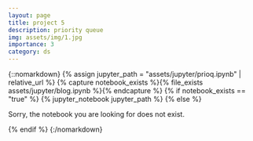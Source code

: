 ```yaml
---
layout: page
title: project 5
description: priority queue
img: assets/img/1.jpg
importance: 3
category: ds
---
```


{::nomarkdown}
{% assign jupyter_path = "assets/jupyter/prioq.ipynb" | relative_url %}
{% capture notebook_exists %}{% file_exists assets/jupyter/blog.ipynb %}{% endcapture %}
{% if notebook_exists == "true" %}
    {% jupyter_notebook jupyter_path %}
{% else %}
    <p>Sorry, the notebook you are looking for does not exist.</p>
{% endif %}
{:/nomarkdown}